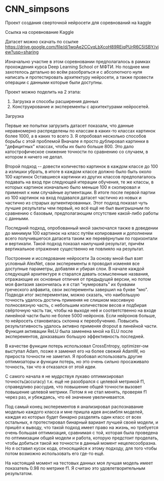 # CNN_simpsons
Проект создания сверточной нейросети для соревнований на kaggle

Ссылка на соревнование Kaggle

Датасет можно скачать по ссылке https://drive.google.com/file/d/1woAe2CCvqLbXcoH89REjqPUrR6C5lSBY/view?usp=sharing

Изначально участие в этом соревновании предполагалось в рамках прохождения курса Deep Learning School от МФТИ.
Но позднее мне захотелось детально во всём разобраться и с абсолютного нуля написать и протестировать архитектуру нейросети,
а также провести операции с данными которые были доступны.

Проект можно поделить на 2 этапа:
1) Загрузка и способы расширения данных
2) Конструирование и эксперементы с архитектурами нейросетей.

Загрузка

Первые же попытки загрузить датасет показали, что данные неравномерно распределены по классам
в каких-то классах картинок более 1000, а в каких то всего 3.
Я опробовал несколько способов борьбы с этой проблемой
Вначале я просто дублировал картинки в "дефицитных" классах, чтобы их было больше 800. Это дало катострофическое снижение точности
по сравнению со случаем, в котором я ничего не делал.

Второй подход -- довести количество картинок в каждом классе до 100 а излишки убрать, в итоге в каждом классе должно было быть около 100 картинок
Оставшиеся картинки из других классов предполагалось подавать на вход при следующей итерации обучения, те же классы, в которых картинок изначально было меньше 100 
я скопировал и применил к ним случайные аугментации. В итоге после первой партии из 100 картинок на вход подавался датасет частично из новых и частично из страрых аугментированных.
Этот подход показал чуть лучшие результаты чем первый, но всё ещё не был выигрышным по сравнению с базовым, предполагающим отсутствие какой-либо работы с данными.

Последний подход, опробованный мной заключался также в доведении до минимум 100 картинок на класс путём копирования и дополнении всего получившегося датасета
таким же перевёрнутым по горизонтали и вертикали. Такой подход показал наилучший результат, причём вертикальное отражение существенно не повлияло на результат.

Построение и исследование нейросети
За основу мной был взят условный AlexNet, свои эксперементы я проводил изменяя все доступные параметры, добавляя и убирая слои.
В начале каждой следующей архитектуре я старался давать осмысленные названия, отражающие их основные отличия от предыдущей версии,
но потом моя фантазия закончилась и я стал "нумеровать" их буквами греческого алфавита, свои эксперементы завершил на букве "мю".
Подводя итог эксперементам, можно сказать, что наибольшую точность удалось достичь применяя не слишком массивную полносвязную часть, с небольшим количеством весов
и подбирая свёрточную часть так, чтобы на выходе неё и соответственно на входе линейной части было не более 5000 нейронов. Если нейронов больше, то нейросеть становилась склонна
к переобучению. Повысить результативность удалось активно применяя dropout в линейной части.
Функция активации ReLU была заменена мной на ELU после эксперементов, доказавших большую эффективность последней.

В качестве функции потерь использовал CrossEntropy, optimizer-ом выступал Adam, позже я заменил его на более свежий AdamW, но прироста точности не заметил.
Я пробовал использовать другие оптимизаторы и функции потерь, но это очень сильно просаживало точность, так что я отказался от этой идеи.

С самого начала я не мудрствуя лукаво оптимизировал точность(accuracy) т.к. ещё не разобрался с целевой метрикой f1, справедливо рассудив, что повышение общей точности вызовет
повышение целевой метрики. Потом я не стал менять, проверяя f1 через раз, и убеждаясь, что её значение увеличивается.

Под самый конец эксперементов я анализировал распознавание моделью каждого класса и мне пришла идея ансамбля моделей, каждая из которых будет бинарно разделять один класс от всех остальных,
я протестировал бинарный вариант лучшей своей модели, и пришёл к выводу, что такой подход имеет право на жизнь, но требуется очень большая оптимизация, сравнимая с той,
которая была проведена по оптимизации общей модели и работа, которую предстоит проделать, чтобы добиться такой же точности в данный момент нецелесообразна.
Но я оставил кусок кода, относящийся к этому подходу, для того чтобы потом возможно использовать его где-то ещё.

На настоящий момент на тестовых данных моя лучшая модель имеет показатель 0.98 по метрике f1.
Я считаю это удовлетворительным результатом.
